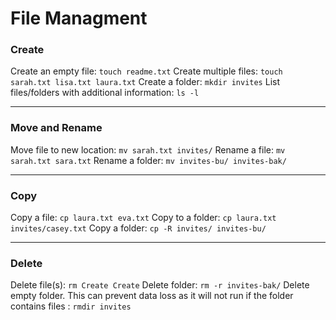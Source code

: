 # File Managment

### Create

Create an empty file: `touch readme.txt`
Create multiple files: `touch sarah.txt lisa.txt laura.txt`
Create a folder: `mkdir invites`
List files/folders with additional information: `ls -l`

---

### Move and Rename

Move file to new location: `mv sarah.txt invites/`
Rename a file: `mv sarah.txt sara.txt`
Rename a folder: `mv invites-bu/ invites-bak/`

---

### Copy

Copy a file: `cp laura.txt eva.txt`
Copy to a folder: `cp laura.txt invites/casey.txt`
Copy a folder: `cp -R invites/ invites-bu/`

---

### Delete

Delete file(s): `rm Create Create`
Delete folder: `rm -r invites-bak/`
Delete empty folder. This can prevent data loss as it will not run if the folder contains files : `rmdir invites`
